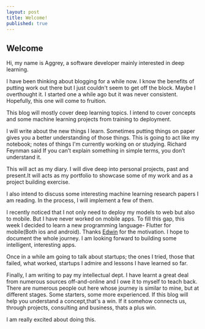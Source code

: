 ```yaml
---
layout: post
title: Welcome!
published: true
---
```


## Welcome
Hi, my name is Aggrey, a software developer mainly interested in deep learning. 

I have been thinking about blogging for a while now. I know the benefits of putting work out there but I just couldn't seem to get off the block. Maybe I overthought it. I started one a while ago but it was never consistent. Hopefully, this one will come to fruition.

This blog will mostly cover deep learning topics. I intend to cover concepts and some machine learning projects from training to deployment.

I will write about the new things I learn. Sometimes putting things on paper gives you a better understanding of those things. This is going to act like my notebook; notes of things I'm currently working on or studying. Richard Feynman said If you can’t explain something in simple terms, you don’t understand it. 

This will act as my diary. I will dive deep into personal projects, past and present.It will acts as my portfolio to showcase some of my work and as a project building exercise.

I also intend to discuss some interesting machine learning research papers I am reading. In the process, I will implement a few of them.

I recently noticed that I not only need to deploy my models to web but also to mobile. But I have never worked on mobile apps. To fill this gap, this week I decided to learn a new programming language- Flutter for mobile(Both ios and android). Thanks [Edwin](https://twitter.com/edwinbosire) for the motivation. I hope to document the whole journey. I am looking forward to building some intelligent, interesting apps.

Once in a while am going to talk about startups; the ones I tried, those that failed, what worked, startups I admire and lessons I have learned so far.

Finally, I am writing to pay my intellectual dept. I have learnt a great deal from numerous sources off-and-online and I owe it to myself to teach back. There are numerous people out here whose journey is similar to mine, but at different stages. Some starters, some more experienced. If this blog will help you understand a concept,that's a win. If it somehow connects us, through projects, consulting and business, thats a plus win.

I am really excited about doing this. 